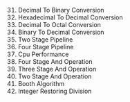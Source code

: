 31.	Decimal To Binary Conversion  
32.	Hexadecimal To Decimal Conversion
33.	Decimal To Octal Conversion
34.	Binary To Decimal Conversion   
35.	Two Stage Pipeline
36.	Four Stage Pipeline	
37.	Cpu Performance	
38.	Four Stage And Operation  
39.	Three Stage And Operation
40.	Two Stage And Operation
41.	Booth Algorithm
42.	Integer Restoring Division
